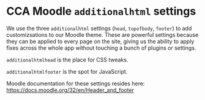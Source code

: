 # CCA Moodle `additionalhtml` settings

We use the three `additionalhtml` settings (`head`, `topofbody`, `footer`) to add customizsations to our Moodle theme. These are powerful settings because they can be applied to every page on the site, giving us the ability to apply fixes across the whole app without touching a bunch of plugins or settings.

`additionalhtmlhead` is the place for CSS tweaks.

`additionalhtmlfooter` is the spot for JavaScript.

Moodle documentation for these settings resides here: https://docs.moodle.org/32/en/Header_and_footer
